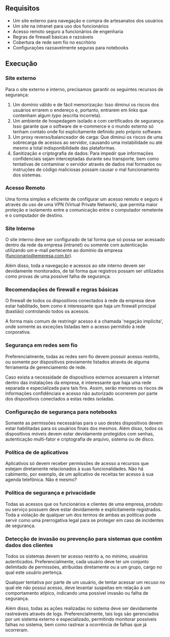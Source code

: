 ## Requisitos
- Um site externo para navegação e compra de artesanatos dos usuários
- Um site na intranet para uso dos funcionários
- Acesso remoto seguro a funcionários de engenharia
- Regras de firewall básicas e razoáveis
- Cobertura de rede sem fio no escritório
- Configurações razoavelmente seguras para notebooks

## Execução
### Site externo
Para o site externo e interno, precisamos garantir os seguintes recursos de segurança:
1. Um domínio válido e de fácil memorização: Isso diminui os riscos dos usuários errarem o endereço e, portanto, entrarem em links que contenham algum *typo* (escrita incorreta).
2. Um ambiente de hospedagem isolado e com certificados de segurança: Isso garante que o software de e-commerce e o mundo externo só tenham contato onde foi explicitamente definido pelo próprio software.
3. Um proxy reverso/balanceador de carga: Que diminui os riscos de uma sobrecarga de acessos ao servidor, causando uma instabilidade ou até mesmo a total indisponibilidade das plataformas.
4. Sanitização e criptografia de dados: Para impedir que informações confidenciais sejam interceptadas durante seu transporte, bem como tentativas de contaminar o servidor através de dados mal formados ou instruções de código maliciosas possam causar o mal funcionamento dos sistemas.

### Acesso Remoto
Uma forma simples e eficiente de configurar um acesso remoto e seguro é através do uso de uma VPN (Virtual Private Network), que permita maior proteção e isolamento entre a comunicação entre o computador remetente e o computador de destino.
### Site Interno
O site interno deve ser configurado de tal forma que só possa ser acessado dentro da rede da empresa (intranet) ou somente com autenticação utilizando um e-mail pertecente ao domínio da empresa (funcionario@empresa.com.br).

Além disso, toda a navegação e acessos ao site interno devem ser devidamente monitorados, de tal forma que registros possam ser utilizados como provas de uma possível falha de segurança.

### Recomendações de firewall e regras básicas
O firewall de todos os dispositivos conectados à rede da empresa deve estar habilitado, bem como é interessante que haja um firewall principal (bastião) controlando todos os acessos.

A forma mais comum de restringir acesso é a chamada 'negação implícita', onde somente as exceções listadas tem o acesso permitido à rede corporativa.

### Segurança em redes sem fio
Preferencialmente, todas as redes sem fio devem possuir acesso restrito, ou somente por dispositivos previamente listados através de alguma ferramenta de gerenciamento de rede.

Caso exista a necessidade de dispositivos externos acessarem a Internet dentro das instalações da empresa, é interessante que haja uma rede separada e especializada para tais fins. Assim, serão menores os riscos de informações confidênciais e acesso não autorizado ocorrerem por parte dos dispositivos conectados a estas redes isoladas.

### Configuração de segurança para notebooks
Somente as permissões necessárias para o uso destes dispositivos devem estar habilitadas para os usuários finais dos mesmos. Além disso, todos os dispositivos móveis devem estar devidamente protegidos com senhas, autenticação multi-fator e criptografia de arquivo, sistema ou de disco.

### Política de de aplicativos
Aplicativos só devem receber permissões de acesso a recursos que estejam diretamente relacionados à suas funcionalidades. Não há cabimento, por exemplo, de um aplicativo de receitas ter acesso à sua agenda telefônica. Não é mesmo?

### Política de segurança e privacidade
Todas as acessos que os funcionários e clientes de uma empresa, produto ou serviço possuem deve estar devidamente e explicitamente registrados. Toda a violação de qualquer um dos termos de ambas as políticas pode servir como uma prerrogativa legal para se proteger em caso de incidentes de segurança.

### Detecção de invasão ou prevenção para sistemas que contêm dados dos clientes
Todos os sistemas devem ter acesso restrito a, no mínimo, usuários autenticados. Preferencialmente, cada usuário deve ter um conjunto delimitado de permissões, atribuídas diretamente ou a um grupo, cargo no qual este usuário pertença. 

Qualquer tentativa por parte de um usuário, de tentar acessar um recuso no qual ele não possui acesso, deve levantar suspeitas em relação à um comportamento atípico, indicando uma possível invasão ou falha de segurança.

Além disso, todas as ações realizadas no sistema deve ser devidamente rastreáveis através de logs. Preferencialmente, tais logs são gerenciados por um sistema externo e especializado, permitindo monitorar possíveis falhas no sistema, bem como rastrear a ocorrência de falhas que já ocorreram.
